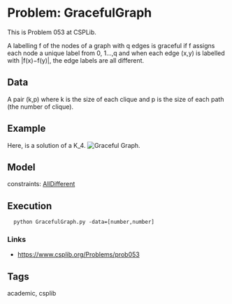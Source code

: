# Problem: GracefulGraph

This is Problem 053 at CSPLib.

A labelling f of the nodes of a graph with q edges is graceful if f assigns each node a unique label from 0, 1...,q
and when each edge (x,y) is labelled with |f(x)−f(y)|, the edge labels are all different.

## Data
  A pair (k,p) where k is the size of each clique and p is the size of each path (the number of clique).

## Example
  Here, is a solution of a K_4.
  ![Graceful Graph](/assets/figures/gracefulgraph.png).

## Model
  constraints: [AllDifferent](https://pycsp.org/documentation/constraints/AllDifferent)

## Execution
```
  python GracefulGraph.py -data=[number,number]
```

### Links
  - https://www.csplib.org/Problems/prob053

## Tags
  academic, csplib
